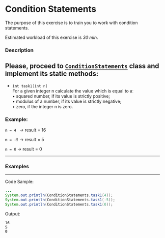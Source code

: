 # Condition Statements

The purpose of this exercise is to train you to work with condition statements.

Estimated workload of this exercise is _30 min_.

### Description
Please, proceed to [`ConditionStatements`](src/main/java/com/epam/rd/autotasks/ConditionStatements.java) class
and implement its static methods:
---
* `int task1(int n)`\
For a given integer n calculate the value which is equal to a:\
  • squared number, if its value is strictly positive;\
  • modulus of a number, if its value is strictly negative;\
  • zero, if the integer n is zero.
###  Example:  
`n = 4 `   -> result =  16
  
`n = -5`  ->  result =  5  

`n = 0`   ->  result = 0   


---
### Examples

---
Code Sample:
```java
...
System.out.println(ConditionStatements.task1(4));
System.out.println(ConditionStatements.task1(-5));
System.out.println(ConditionStatements.task1(0));

```

Output:
```
16
5
0
```
